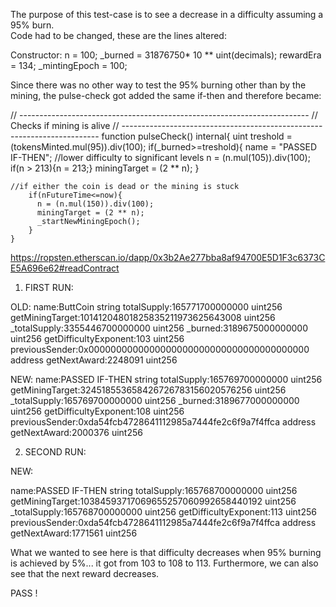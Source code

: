The purpose of this test-case is to see a decrease in a difficulty assuming a 95% burn.  
Code had to be changed, these are the lines altered:

Constructor:
n = 100; 
_burned = 31876750* 10 ** uint(decimals);
rewardEra = 134;
_mintingEpoch = 100;

Since there was no other way to test the 95% burning other than by the mining, the pulse-check got added the same if-then and therefore became:

// ------------------------------------------------------------------------
// Checks if mining is alive
// ------------------------------------------------------------------------
    function pulseCheck() internal{
    uint treshold = (tokensMinted.mul(95)).div(100);
    if(_burned>=treshold){
         name = "PASSED IF-THEN";
        //lower difficulty to significant levels
        n = (n.mul(105)).div(100);
        if(n > 213){n = 213;}
        miningTarget = (2 ** n);
    }
        
    //if either the coin is dead or the mining is stuck  
        if(nFutureTime<=now){
          n = (n.mul(150)).div(100); 
          miningTarget = (2 ** n);
          _startNewMiningEpoch();
        }  
    }

https://ropsten.etherscan.io/dapp/0x3b2Ae277bba8af94700E5D1F3c6373CE5A696e62#readContract


1. FIRST RUN:

OLD:
name:ButtCoin string
totalSupply:165771700000000 uint256
getMiningTarget:10141204801825835211973625643008 uint256
_totalSupply:3355446700000000 uint256
_burned:3189675000000000 uint256
getDifficultyExponent:103 uint256
previousSender:0x0000000000000000000000000000000000000000 address
getNextAward:2248091 uint256

NEW:
name:PASSED IF-THEN string
totalSupply:165769700000000 uint256
getMiningTarget:324518553658426726783156020576256 uint256
_totalSupply:165769700000000 uint256
_burned:3189677000000000 uint256
getDifficultyExponent:108 uint256
previousSender:0xda54fcb4728641112985a7444fe2c6f9a7f4ffca address
getNextAward:2000376 uint256


2. SECOND RUN:

NEW:

name:PASSED IF-THEN string
totalSupply:165768700000000 uint256
getMiningTarget:10384593717069655257060992658440192 uint256
_totalSupply:165768700000000 uint256
getDifficultyExponent:113 uint256
previousSender:0xda54fcb4728641112985a7444fe2c6f9a7f4ffca address
getNextAward:1771561 uint256




What we wanted to see here is that difficulty decreases when 95% burning is achieved by 5%... it got from 103 to 108 to 113.  Furthermore, we can also see that the next reward decreases.

PASS !




